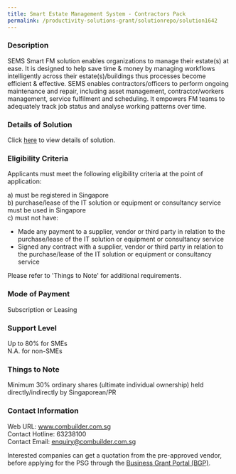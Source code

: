 ```yaml
---
title: Smart Estate Management System - Contractors Pack
permalink: /productivity-solutions-grant/solutionrepo/solution1642
---
```


### Description

SEMS Smart FM solution enables organizations to manage their estate(s) at ease. It is designed to help save time & money by managing workflows intelligently across their estate(s)/buildings thus processes become efficient & effective. SEMS enables contractors/officers to perform ongoing maintenance and repair, including asset management, contractor/workers management, service fulfilment and scheduling. It empowers FM teams to adequately track job status and analyse working patterns over time.

### Details of Solution

Click <a href='https://www.gobusiness.gov.sg/images/psg/Densitised_Combuilder_20200232_Annex_3_Part_1.pdf' target='_blank' rel='noopener'>here</a> to view details of solution.

### Eligibility Criteria

Applicants must meet the following eligibility criteria at the point of application:

a) must be registered in Singapore <br>
b) purchase/lease of the IT solution or equipment or consultancy service must be used in Singapore <br>
c) must not have:
- Made any payment to a supplier, vendor or third party in relation to the purchase/lease of the IT solution or equipment or consultancy service
- Signed any contract with a supplier, vendor or third party in relation to the purchase/lease of the IT solution or equipment or consultancy service

Please refer to 'Things to Note' for additional requirements.

### Mode of Payment
Subscription or Leasing

### Support Level
Up to 80% for SMEs <br>
N.A. for non-SMEs

### Things to Note
Minimum 30% ordinary shares (ultimate individual ownership) held directly/indirectly by Singaporean/PR

### Contact Information
Web URL: www.combuilder.com.sg <br>Contact Hotline: 63238100 <br>Contact Email: enquiry@combuilder.com.sg <br>

Interested companies can get a quotation from the pre-approved vendor, before applying for the PSG through the <a target='_blank' rel='noopener' href='https://www.businessgrants.gov.sg/'>Business Grant Portal (BGP)</a>.
